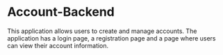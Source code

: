# Account-Backend
This application allows users to create and manage accounts. The application has a login page, a registration page and a page where users can view their account information.
